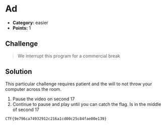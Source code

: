 # Ad

* **Category:** easier
* **Points:** 1

## Challenge

> We interrupt this program for a commercial break

## Solution
This particular challenge requires patient and the will to not throw your computer across the room.
1. Pause the video on second 17
2. Continue to pause and play until you can catch the flag. Is in the middle of second 17


```
CTF{9e796ca74932912c216a1cd00c25c84fae00e139}
```
